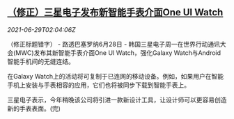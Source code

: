 <!--1624933862000-->
[（修正）三星电子发布新智能手表介面One UI Watch](https://cn.reuters.com/article/samsung-smart-watch-ouw-0629-idCNKCS2E506T)
------

<div><i>2021-06-29T02:04:06Z</i></div><p>（修正标题错字） - 路透巴塞罗纳6月28日 - 韩国三星电子周一在世界行动通讯大会(MWC)发布其新智能手表介面One UI Watch，强化Galaxy Watch与Android智能手机间的无缝连结。</p><p>在Galaxy Watch上的活动将可复制于已连网的移动设备。例如，如果用户在智能手机上安装与手表相容的应用，它们也将被同步下载到智能手表上。</p><p>三星电子表示，今年稍晚该公司将引进一款新设计工具，让设计师可以更容易创造新的手表表面。(完)</p>
